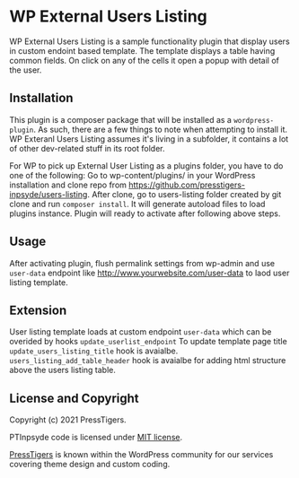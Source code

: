 # WP External Users Listing

WP External Users Listing is a sample functionality plugin that display users in custom endoint based template.
The template displays a table having common fields. On click on any of the cells it open a popup with detail of the user.

## Installation

This plugin is a composer package that will be installed as a `wordpress-plugin`. As such, there are a few things to note when attempting to install it.
WP Exteranl Users Listing assumes it's living in a subfolder, it contains a lot of other dev-related stuff in its root folder.

For WP to pick up External User Listing as a plugins folder, you have to do one of the following:
Go to wp-content/plugins/ in your WordPress installation and clone repo from https://github.com/presstigers-inpsyde/users-listing.
After clone, go to users-listing folder created by git clone and run `composer install`. It will generate autoload files to load plugins instance.
Plugin will ready to activate after following above steps.

## Usage

After activating plugin, flush permalink settings from wp-admin and use `user-data` endpoint like http://www.yourwebsite.com/user-data to laod user listing template.

## Extension

User listing template loads at custom endpoint `user-data` which can be overided by hooks `update_userlist_endpoint`
To update template page title `update_users_listing_title` hook is avaialbe.
`users_listing_add_table_header` hook is avaialbe for adding html structure above the users listing table.

## License and Copyright

Copyright (c) 2021 PressTigers.

PTInpsyde code is licensed under [MIT license](./LICENSE).

[PressTigers](https://presstigers.com/) is known within the WordPress community for our services covering theme design and custom coding.
